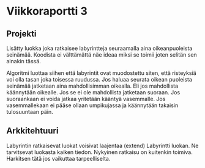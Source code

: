 # Viikkoraportti 3

## Projekti
Lisätty luokka joka ratkaisee labyrintteja seuraamalla aina oikeanpuoleista seinämää. Koodista ei välttämättä näe ideaa miksi se toimii joten selitän sen ainakin tässä.

Algoritmi luottaa siihen että labyrintit ovat muodostettu siten, että risteyksiä voi olla tasan joka toisessa ruudussa. Jos haluaa seurata oikean puoleista seinämää jatketaan aina mahdollisimman oikealla. Eli jos mahdollista käännytään oikealle. Jos se ei ole mahdollista jatketaan suoraan. Jos suoraankaan ei voida jatkaa yritetään kääntyä vasemmalle. Jos vasemmallekaan ei pääse ollaan umpikujassa ja käännytään takaisin tulosuuntaan päin.


## Arkkitehtuuri
Labyrintin ratkaisevat luokat voisivat laajentaa (extend) Labyrintti luokan. Ne tarvitsevat luokasta kaiken tiedon. Nykyinen ratkaisu on kuitenkin toimiva. Harkitsen tätä jos vaikuttaa tarpeelliselta.
